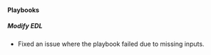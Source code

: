 
#### Playbooks

##### Modify EDL

- Fixed an issue where the playbook failed due to missing inputs.
